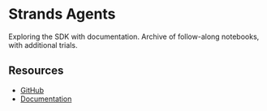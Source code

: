 # Strands Agents
Exploring the SDK with documentation. Archive of follow-along notebooks, with additional trials.

## Resources
- [GitHub](https://github.com/strands-agents)
- [Documentation](https://strandsagents.com/)
